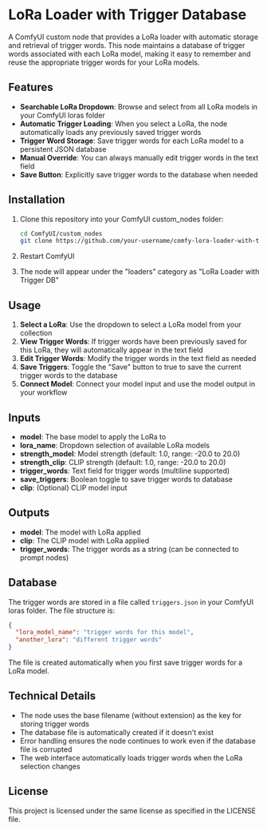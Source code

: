 # LoRa Loader with Trigger Database

A ComfyUI custom node that provides a LoRa loader with automatic storage and retrieval of trigger words. This node maintains a database of trigger words associated with each LoRa model, making it easy to remember and reuse the appropriate trigger words for your LoRa models.

## Features

- **Searchable LoRa Dropdown**: Browse and select from all LoRa models in your ComfyUI loras folder
- **Automatic Trigger Loading**: When you select a LoRa, the node automatically loads any previously saved trigger words
- **Trigger Word Storage**: Save trigger words for each LoRa model to a persistent JSON database
- **Manual Override**: You can always manually edit trigger words in the text field
- **Save Button**: Explicitly save trigger words to the database when needed

## Installation

1. Clone this repository into your ComfyUI custom_nodes folder:
   ```bash
   cd ComfyUI/custom_nodes
   git clone https://github.com/your-username/comfy-lora-loader-with-triggerdb.git
   ```

2. Restart ComfyUI

3. The node will appear under the "loaders" category as "LoRa Loader with Trigger DB"

## Usage

1. **Select a LoRa**: Use the dropdown to select a LoRa model from your collection
2. **View Trigger Words**: If trigger words have been previously saved for this LoRa, they will automatically appear in the text field
3. **Edit Trigger Words**: Modify the trigger words in the text field as needed
4. **Save Triggers**: Toggle the "Save" button to true to save the current trigger words to the database
5. **Connect Model**: Connect your model input and use the model output in your workflow

## Inputs

- **model**: The base model to apply the LoRa to
- **lora_name**: Dropdown selection of available LoRa models
- **strength_model**: Model strength (default: 1.0, range: -20.0 to 20.0)
- **strength_clip**: CLIP strength (default: 1.0, range: -20.0 to 20.0)
- **trigger_words**: Text field for trigger words (multiline supported)
- **save_triggers**: Boolean toggle to save trigger words to database
- **clip**: (Optional) CLIP model input

## Outputs

- **model**: The model with LoRa applied
- **clip**: The CLIP model with LoRa applied
- **trigger_words**: The trigger words as a string (can be connected to prompt nodes)

## Database

The trigger words are stored in a file called `triggers.json` in your ComfyUI loras folder. The file structure is:

```json
{
  "lora_model_name": "trigger words for this model",
  "another_lora": "different trigger words"
}
```

The file is created automatically when you first save trigger words for a LoRa model.

## Technical Details

- The node uses the base filename (without extension) as the key for storing trigger words
- The database file is automatically created if it doesn't exist
- Error handling ensures the node continues to work even if the database file is corrupted
- The web interface automatically loads trigger words when the LoRa selection changes

## License

This project is licensed under the same license as specified in the LICENSE file.
